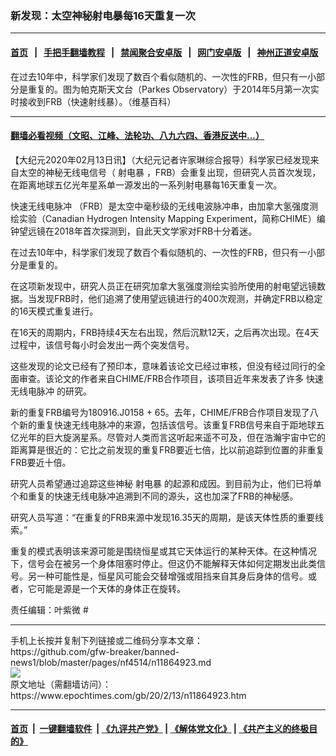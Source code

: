### 新发现：太空神秘射电暴每16天重复一次
------------------------

#### [首页](https://github.com/gfw-breaker/banned-news1/blob/master/README.md) &nbsp;&nbsp;|&nbsp;&nbsp; [手把手翻墙教程](https://github.com/gfw-breaker/guides/wiki) &nbsp;&nbsp;|&nbsp;&nbsp; [禁闻聚合安卓版](https://github.com/gfw-breaker/bn-android) &nbsp;&nbsp;|&nbsp;&nbsp; [网门安卓版](https://github.com/oGate2/oGate) &nbsp;&nbsp;|&nbsp;&nbsp; [神州正道安卓版](https://github.com/SzzdOgate/update) 



<div><img alt="" class="aligncenter wp-post-image" src="https://i.epochtimes.com/assets/uploads/2016/02/1508201019142753-600x400.jpg"/>
<div class="red16 caption">
 在过去10年中，科学家们发现了数百个看似随机的、一次性的FRB，但只有一小部分是重复的。图为帕克斯天文台（Parkes Observatory）于2014年5月第一次实时接收到FRB（快速射线暴）。（维基百科）
</div>
</div><hr/>

#### [翻墙必看视频（文昭、江峰、法轮功、八九六四、香港反送中...）](https://github.com/gfw-breaker/banned-news1/blob/master/pages/link3.md)

<div><p>
 【大纪元2020年02月13日讯】（大纪元记者许家琳综合报导）科学家已经发现来自太空的神秘无线电信号（
 <ok href="https://www.epochtimes.com/gb/tag/%E5%B0%84%E7%94%B5%E6%9A%B4.html">
  射电暴
 </ok>
 ，FRB）会重复出现，但研究人员首次发现，在距离地球五亿光年星系单一源发出的一系列射电暴每16天重复一次。
</p>
<p>
 <ok href="https://www.epochtimes.com/gb/tag/%E5%BF%AB%E9%80%9F%E6%97%A0%E7%BA%BF%E7%94%B5%E8%84%89%E5%86%B2.html">
  快速无线电脉冲
 </ok>
 （FRB）是太空中毫秒级的无线电波脉冲串，由加拿大氢强度测绘实验（Canadian Hydrogen Intensity Mapping Experiment，简称CHIME）编钟望远镜在2018年首次探测到，自此天文学家对FRB十分着迷。
</p>
<p>
 在过去10年中，科学家们发现了数百个看似随机的、一次性的FRB，但只有一小部分是重复的。
</p>
<p>
 在这项新发现中，研究人员正在研究加拿大氢强度测绘实验所使用的射电望远镜数据。当发现FRB时，他们追溯了使用望远镜进行的400次观测，并确定FRB以稳定的16天模式重复进行。
</p>
<p>
 在16天的周期内，FRB持续4天左右出现，然后沉默12天，之后再次出现。在4天过程中，该信号每小时会发出一两个突发信号。
</p>
<p>
 这些发现的论文已经有了预印本，意味着该论文已经过审核，但没有经过同行的全面审查。该论文的作者来自CHIME/FRB合作项目，该项目近年来发表了许多
 <ok href="https://www.epochtimes.com/gb/tag/%E5%BF%AB%E9%80%9F%E6%97%A0%E7%BA%BF%E7%94%B5%E8%84%89%E5%86%B2.html">
  快速无线电脉冲
 </ok>
 的研究。
</p>
<p>
 新的重复FRB编号为180916.J0158 + 65。去年，CHIME/FRB合作项目发现了八个新的重复快速无线电脉冲的来源，包括该信号。该重复FRB信号来自于距地球五亿光年的巨大旋涡星系。尽管对人类而言这听起来遥不可及，但在浩瀚宇宙中它的距离算是很近的：它比之前发现的重复FRB要近七倍，比以前追踪到位置的非重复FRB要近十倍。
</p>
<p>
 研究人员希望通过追踪这些神秘
 <ok href="https://www.epochtimes.com/gb/tag/%E5%B0%84%E7%94%B5%E6%9A%B4.html">
  射电暴
 </ok>
 的起源和成因。到目前为止，他们已将单个和重复的快速无线电脉冲追溯到不同的源头，这也加深了FRB的神秘感。
</p>
<p>
 研究人员写道：“在重复的FRB来源中发现16.35天的周期，是该天体性质的重要线索。”
</p>
<p>
 重复的模式表明该来源可能是围绕恒星或其它天体运行的某种天体。在这种情况下，信号会在被另一个身体阻塞时停止。但这仍不能解释天体如何定期发出此类信号。另一种可能性是，恒星风可能会交替增强或阻挡来自其身后身体的信号。或者，它可能是源是一个天体的身体正在旋转。
</p>
<p>
 责任编辑：叶紫微 #
</p>
</div>
<hr/>
手机上长按并复制下列链接或二维码分享本文章：<br/>
https://github.com/gfw-breaker/banned-news1/blob/master/pages/nf4514/n11864923.md <br/>
<a href='https://github.com/gfw-breaker/banned-news1/blob/master/pages/nf4514/n11864923.md'><img src='https://github.com/gfw-breaker/banned-news1/blob/master/pages/nf4514/n11864923.md.png'/></a> <br/>
原文地址（需翻墙访问）：https://www.epochtimes.com/gb/20/2/13/n11864923.htm


------------------------
#### [首页](https://github.com/gfw-breaker/banned-news1/blob/master/README.md) &nbsp;|&nbsp; [一键翻墙软件](https://github.com/gfw-breaker/nogfw/blob/master/README.md) &nbsp;| [《九评共产党》](https://github.com/gfw-breaker/9ping.md/blob/master/README.md#九评之一评共产党是什么) | [《解体党文化》](https://github.com/gfw-breaker/jtdwh.md/blob/master/README.md) | [《共产主义的终极目的》](https://github.com/gfw-breaker/gczydzjmd.md/blob/master/README.md)


<img src='http://gfw-breaker.win/banned-news/pages/nf4514/n11864923.md' width='0px' height='0px'/>